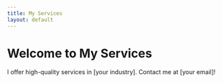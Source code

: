 ```yaml
---
title: My Services
layout: default
---
```


# Welcome to My Services
I offer high-quality services in [your industry]. Contact me at [your email]!